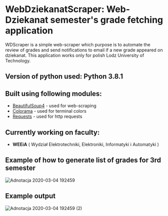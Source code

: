 # WebDziekanatScraper: Web-Dziekanat semester's grade fetching application
WDScraper is a simple web-scraper which purpose is to automate the review of grades and send notifications to email if a new grade appeared on dziekanat. This application works only for polish Lodz University of Technology. 

## Version of python used:  **Python 3.8.1**

## Built using following modules:

* [BeautifulSoup4](https://www.crummy.com/software/BeautifulSoup/bs4/doc/) - used for web-scraping
* [Colorama](https://pypi.org/project/colorama/) - used for terminal colors
* [Requests](https://requests.readthedocs.io/en/master/) - used for http requests

## Currently working on faculty:
* **WEEiA** ( Wydział Elektrotechniki, Elektroniki, Informatyki i Automatyki )

## Example of how to generate list of grades for 3rd semester

![Adnotacja 2020-03-04 192459](https://user-images.githubusercontent.com/52221748/75910269-e1158c80-5e4d-11ea-810c-eafed007b469.png)

## Example output

![Adnotacja 2020-03-04 192459 (2)](https://user-images.githubusercontent.com/52221748/75911060-39995980-5e4f-11ea-83e5-6752cbadc9e2.png)
